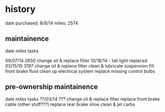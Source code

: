 # history

date purchased: 8/8/14
miles: 2574


## maintainence

date      miles   tasks

09/07/14  2650    change oil & replace filter
10/18/14  -       tail light replaced
03/15/15  3197    change oil & replace filter
                  clean & lubricate suspension
                  fill front brake fluid
                  clean up electrical system
                  replace missing control bulbs


## pre-ownership maintainence

date      miles   tasks
??/03/14  ???     change oil & replace filter
                  replace front brake cable (other stuff???)
                  replace rear brake shoe
                  clean & jet carbs
